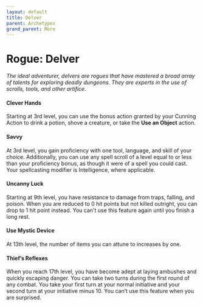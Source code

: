 ```yaml
---
layout: default
title: Delver
parent: Archetypes
grand_parent: More
---
```


# Rogue: Delver

_The ideal adventurer, delvers are rogues that have mastered a broad array of talents for exploring deadly dungeons. They are experts in the use of scrolls, tools, and other artifice._

#### Clever Hands
Starting at 3rd level, you can use the bonus action granted by your Cunning Action to drink a potion, shove a creature, or take the **Use an Object** action. 


#### Savvy
At 3rd level, you gain proficiency with one tool, language, and skill of your choice.  Additionally, you can use any spell scroll of a level equal to or less than your proficiency bonus, as though it were of a spell you could cast. Your spellcasting modifier is Intelligence, where applicable.


#### Uncanny Luck
Starting at 9th level, you have resistance to damage from traps, falling, and poison. When you are reduced to 0 hit points but not killed outright, you can drop to 1 hit point instead. You can't use this feature again until you finish a long rest.


#### Use Mystic Device
At 13th level, the number of items you can attune to increases by one.


#### Thief’s Reflexes
When you reach 17th level, you have become adept at laying ambushes and quickly escaping danger. You can take two turns during the first round of any combat. You take your first turn at your normal initiative and your second turn at your initiative minus 10. You can’t use this feature when you are surprised.